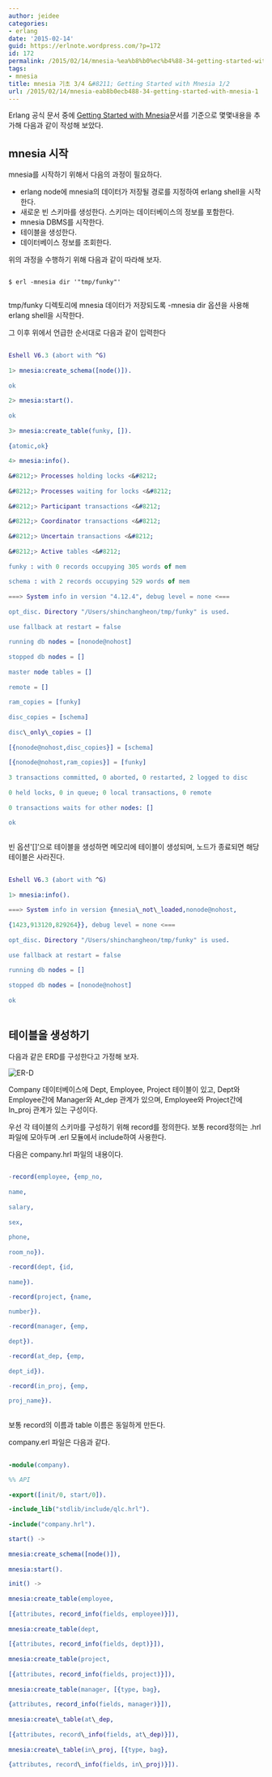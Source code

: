 ```yaml
---
author: jeidee
categories:
- erlang
date: '2015-02-14'
guid: https://erlnote.wordpress.com/?p=172
id: 172
permalink: /2015/02/14/mnesia-%ea%b8%b0%ec%b4%88-34-getting-started-with-mnesia-1/
tags:
- mnesia
title: mnesia 기초 3/4 &#8211; Getting Started with Mnesia 1/2
url: /2015/02/14/mnesia-eab8b0ecb488-34-getting-started-with-mnesia-1
---
```


Erlang 공식 문서 중에 [Getting Started with Mnesia](http://www.erlang.org/doc/apps/mnesia/Mnesia_chap2.html)문서를 기준으로 몇몇내용을 추가해 다음과 같이 작성해 보았다.

## mnesia 시작

mnesia를 시작하기 위해서 다음의 과정이 필요하다.

  * erlang node에 mnesia의 데이터가 저장될 경로를 지정하여 erlang shell을 시작한다.
  * 새로운 빈 스키마를 생성한다. 스키마는 데이터베이스의 정보를 포함한다.
  * mnesia DBMS를 시작한다.
  * 테이블을 생성한다.
  * 데이터베이스 정보를 조회한다.

위의 과정을 수행하기 위해 다음과 같이 따라해 보자.

```
      
$ erl -mnesia dir '"tmp/funky"'
  
```

tmp/funky 디렉토리에 mnesia 데이터가 저장되도록 -mnesia dir 옵션을 사용해 erlang shell을 시작한다.

그 이후 위에서 언급한 순서대로 다음과 같이 입력한다

```erlang
      
Eshell V6.3 (abort with ^G)
      
1> mnesia:create_schema([node()]).
      
ok
      
2> mnesia:start().
      
ok
      
3> mnesia:create_table(funky, []).
      
{atomic,ok}
      
4> mnesia:info().
      
&#8212;> Processes holding locks <&#8212;
      
&#8212;> Processes waiting for locks <&#8212;
      
&#8212;> Participant transactions <&#8212;
      
&#8212;> Coordinator transactions <&#8212;
      
&#8212;> Uncertain transactions <&#8212;
      
&#8212;> Active tables <&#8212;
      
funky : with 0 records occupying 305 words of mem
      
schema : with 2 records occupying 529 words of mem
      
===> System info in version "4.12.4", debug level = none <===
      
opt_disc. Directory "/Users/shinchangheon/tmp/funky" is used.
      
use fallback at restart = false
      
running db nodes = [nonode@nohost]
      
stopped db nodes = []
      
master node tables = []
      
remote = []
      
ram_copies = [funky]
      
disc_copies = [schema]
      
disc\_only\_copies = []
      
[{nonode@nohost,disc_copies}] = [schema]
      
[{nonode@nohost,ram_copies}] = [funky]
      
3 transactions committed, 0 aborted, 0 restarted, 2 logged to disc
      
0 held locks, 0 in queue; 0 local transactions, 0 remote
      
0 transactions waits for other nodes: []
      
ok
  
```

빈 옵션'[]&#8217;으로 테이블을 생성하면 메모리에 테이블이 생성되며, 노드가 종료되면 해당 테이블은 사라진다.

```erlang
      
Eshell V6.3 (abort with ^G)
      
1> mnesia:info().
      
===> System info in version {mnesia\_not\_loaded,nonode@nohost,
                                      
{1423,913120,829264}}, debug level = none <===
      
opt_disc. Directory "/Users/shinchangheon/tmp/funky" is used.
      
use fallback at restart = false
      
running db nodes = []
      
stopped db nodes = [nonode@nohost]
      
ok
  
```

## 테이블을 생성하기

다음과 같은 ERD를 구성한다고 가정해 보자.

![ER-D](http://www.erlang.org/doc/apps/mnesia/company.gif)

Company 데이터베이스에 Dept, Employee, Project 테이블이 있고, Dept와 Employee간에 Manager와 At\_dep 관계가 있으며, Employee와 Project간에 In\_proj 관계가 있는 구성이다.

우선 각 테이블의 스키마를 구성하기 위해 record를 정의한다. 보통 record정의는 .hrl 파일에 모아두며 .erl 모듈에서 include하여 사용한다.

다음은 company.hrl 파일의 내용이다.

```erlang
      
-record(employee, {emp_no,
                         
name,
                         
salary,
                         
sex,
                         
phone,
                         
room_no}).

-record(dept, {id,
                     
name}).

-record(project, {name,
                        
number}).

-record(manager, {emp,
                        
dept}).

-record(at_dep, {emp,
                       
dept_id}).

-record(in_proj, {emp,
                        
proj_name}).
  
```

보통 record의 이름과 table 이름은 동일하게 만든다.
  
company.erl 파일은 다음과 같다.

```erlang
      
-module(company).

%% API
      
-export([init/0, start/0]).

-include_lib("stdlib/include/qlc.hrl").
      
-include("company.hrl").

start() ->
        
mnesia:create_schema([node()]),
        
mnesia:start().

init() ->
        
mnesia:create_table(employee,
          
[{attributes, record_info(fields, employee)}]),
        
mnesia:create_table(dept,
          
[{attributes, record_info(fields, dept)}]),
        
mnesia:create_table(project,
          
[{attributes, record_info(fields, project)}]),
        
mnesia:create_table(manager, [{type, bag},
          
{attributes, record_info(fields, manager)}]),
        
mnesia:create\_table(at\_dep,
          
[{attributes, record\_info(fields, at\_dep)}]),
        
mnesia:create\_table(in\_proj, [{type, bag},
          
{attributes, record\_info(fields, in\_proj)}]).
  
```